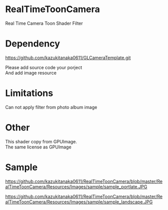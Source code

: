 RealTimeToonCamera
==================

Real Time Camera Toon Shader Filter 

Dependency
==================
https://github.com/kazukitanaka0611/GLCameraTemplate.git  

Please add source code your porject  
And add image resource

Limitations
==================  
Can not apply filter from photo album image  

Other
================== 
This shader copy from GPUImage.  
The same license as GPUImage 

Sample
==================  
https://github.com/kazukitanaka0611/RealTimeToonCamera/blob/master/RealTimeToonCamera/Resources/Images/sample/sample_portlate.JPG

https://github.com/kazukitanaka0611/RealTimeToonCamera/blob/master/RealTimeToonCamera/Resources/Images/sample/sample_landscape.JPG  
